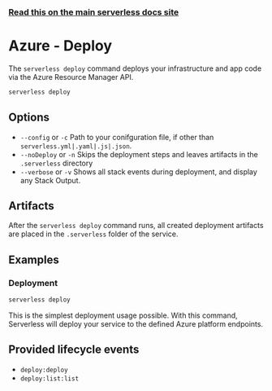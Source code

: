 <!--
title: Serverless Framework Commands - Azure Functions - Deploy
menuText: deploy
menuOrder: 2
description: Deploy your service to the specified provider
layout: Doc
-->

<!-- DOCS-SITE-LINK:START automatically generated  -->

### [Read this on the main serverless docs site](https://www.serverless.com/framework/docs/providers/azure/cli-reference/deploy)

<!-- DOCS-SITE-LINK:END -->

# Azure - Deploy

The `serverless deploy` command deploys your infrastructure and app code via the Azure Resource Manager API.

```bash
serverless deploy
```

## Options

- `--config` or `-c` Path to your conifguration file, if other than `serverless.yml|.yaml|.js|.json`.
- `--noDeploy` or `-n` Skips the deployment steps and leaves artifacts in the `.serverless` directory
- `--verbose` or `-v` Shows all stack events during deployment, and display any Stack Output.

## Artifacts

After the `serverless deploy` command runs, all created deployment artifacts are placed in the `.serverless` folder of the service.

## Examples

### Deployment

```bash
serverless deploy
```

This is the simplest deployment usage possible. With this command, Serverless will deploy your service to the defined Azure platform endpoints.

## Provided lifecycle events

- `deploy:deploy`
- `deploy:list:list`
